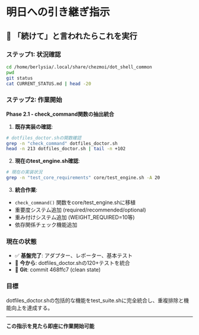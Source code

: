 # 明日への引き継ぎ指示

## 🎯 「続けて」と言われたらこれを実行

### ステップ1: 状況確認
```bash
cd /home/berlysia/.local/share/chezmoi/dot_shell_common
pwd
git status
cat CURRENT_STATUS.md | head -20
```

### ステップ2: 作業開始
**Phase 2.1 - check_command関数の抽出統合**

1. **既存実装の確認**:
```bash
# dotfiles_doctor.shの関数確認
grep -n "check_command" dotfiles_doctor.sh
head -n 213 dotfiles_doctor.sh | tail -n +102
```

2. **現在のtest_engine.sh確認**:
```bash
# 現在の実装状況
grep -n "test_core_requirements" core/test_engine.sh -A 20
```

3. **統合作業**:
- `check_command()` 関数をcore/test_engine.shに移植
- 重要度システム追加 (required/recommended/optional)
- 重み付けシステム追加 (WEIGHT_REQUIRED=10等)
- 依存関係チェック機能追加

### 現在の状態
- ✅ **基盤完了**: アダプター、レポーター、基本テスト
- 🚧 **今から**: dotfiles_doctor.shの120+テストを統合
- 📍 **Git**: commit 468ffc7 (clean state)

### 目標
dotfiles_doctor.shの包括的な機能をtest_suite.shに完全統合し、重複排除と機能向上を達成する。

---
**この指示を見たら即座に作業開始可能**